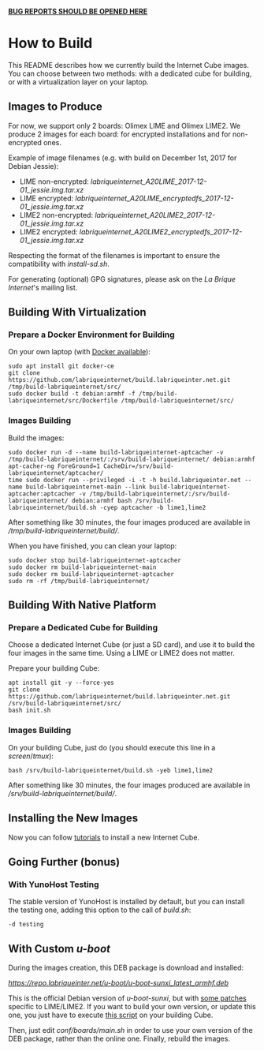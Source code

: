 **[BUG REPORTS SHOULD BE OPENED HERE](https://dev.yunohost.org)**

# How to Build

This README describes how we currently build the Internet Cube images. You can choose between two methods: with a dedicated cube for building, or with a virtualization layer on your laptop.

## Images to Produce

For now, we support only 2 boards: Olimex LIME and Olimex LIME2. We produce 2 images for each board: for encrypted installations and for non-encrypted ones.

Example of image filenames (e.g. with build on December 1st, 2017 for Debian Jessie):

* LIME non-encrypted: *labriqueinternet_A20LIME_2017-12-01_jessie.img.tar.xz*
* LIME encrypted: *labriqueinternet_A20LIME_encryptedfs_2017-12-01_jessie.img.tar.xz*
* LIME2 non-encrypted: *labriqueinternet_A20LIME2_2017-12-01_jessie.img.tar.xz*
* LIME2 encrypted: *labriqueinternet_A20LIME2_encryptedfs_2017-12-01_jessie.img.tar.xz*

Respecting the format of the filenames is important to ensure the compatibility with *install-sd.sh*.

For generating (optional) GPG signatures, please ask on the *La Brique Internet*'s mailing list.

## Building With Virtualization

### Prepare a Docker Environment for Building

On your own laptop (with [Docker available](https://docs.docker.com/engine/installation/linux/docker-ce/debian/#install-docker-ce)):

```shell
sudo apt install git docker-ce
git clone https://github.com/labriqueinternet/build.labriqueinter.net.git /tmp/build-labriqueinternet/src/
sudo docker build -t debian:armhf -f /tmp/build-labriqueinternet/src/Dockerfile /tmp/build-labriqueinternet/src/
```

### Images Building

Build the images:

```shell
sudo docker run -d --name build-labriqueinternet-aptcacher -v /tmp/build-labriqueinternet/:/srv/build-labriqueinternet/ debian:armhf apt-cacher-ng ForeGround=1 CacheDir=/srv/build-labriqueinternet/aptcacher/
time sudo docker run --privileged -i -t -h build.labriqueinter.net --name build-labriqueinternet-main --link build-labriqueinternet-aptcacher:aptcacher -v /tmp/build-labriqueinternet/:/srv/build-labriqueinternet/ debian:armhf bash /srv/build-labriqueinternet/build.sh -cyep aptcacher -b lime1,lime2
```

After something like 30 minutes, the four images produced are available in */tmp/build-labriqueinternet/build/*.

When you have finished, you can clean your laptop:

```shell
sudo docker stop build-labriqueinternet-aptcacher
sudo docker rm build-labriqueinternet-main
sudo docker rm build-labriqueinternet-aptcacher
sudo rm -rf /tmp/build-labriqueinternet/
```

## Building With Native Platform

### Prepare a Dedicated Cube for Building

Choose a dedicated Internet Cube (or just a SD card), and use it to build the four images in the same time. Using a LIME or LIME2 does not matter.

Prepare your building Cube:

```shell
apt install git -y --force-yes
git clone https://github.com/labriqueinternet/build.labriqueinter.net.git /srv/build-labriqueinternet/src/
bash init.sh
```

### Images Building

On your building Cube, just do (you should execute this line in a *screen*/*tmux*):

```shell
bash /srv/build-labriqueinternet/build.sh -yeb lime1,lime2
```

After something like 30 minutes, the four images produced are available in */srv/build-labriqueinternet/build/*.

## Installing the New Images

Now you can follow [tutorials](https://repo.labriqueinter.net) to install a new Internet Cube.

## Going Further (bonus)

### With YunoHost Testing

The stable version of YunoHost is installed by default, but you can install the testing one, adding this option to the call of *build.sh*:

```shell
-d testing
```

## With Custom *u-boot*

During the images creation, this DEB package is download and installed:

 *https://repo.labriqueinter.net/u-boot/u-boot-sunxi_latest_armhf.deb*

This is the official Debian version of *u-boot-sunxi*, but with [some patches](https://github.com/labriqueinternet/build.labriqueinter.net/tree/master/u-boot/patches) specific to LIME/LIME2. If you want to build your own version, or update this one, you just have to execute [this script](https://github.com/labriqueinternet/build.labriqueinter.net/blob/master/u-boot/uboot_makedeb.sh) on your building Cube.

Then, just edit *conf/boards/main.sh* in order to use your own version of the DEB package, rather than the online one. Finally, rebuild the images.
